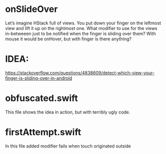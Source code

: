 # onSlideOver
Let’s imagine HStack full of views. You put down your finger on the leftmost view and lift it up on the rightmost one. What modifier to use for the views in-betweeen just to be notified when the finger is sliding over them? With mouse it would be onHover, but with finger is there anything?

# IDEA: 
https://stackoverflow.com/questions/4838609/detect-which-view-your-finger-is-sliding-over-in-android

# obfuscated.swift
This file shows the idea in action, but with terribly ugly code.

# firstAttempt.swift 
In this file added modifier fails when touch originated outside 
